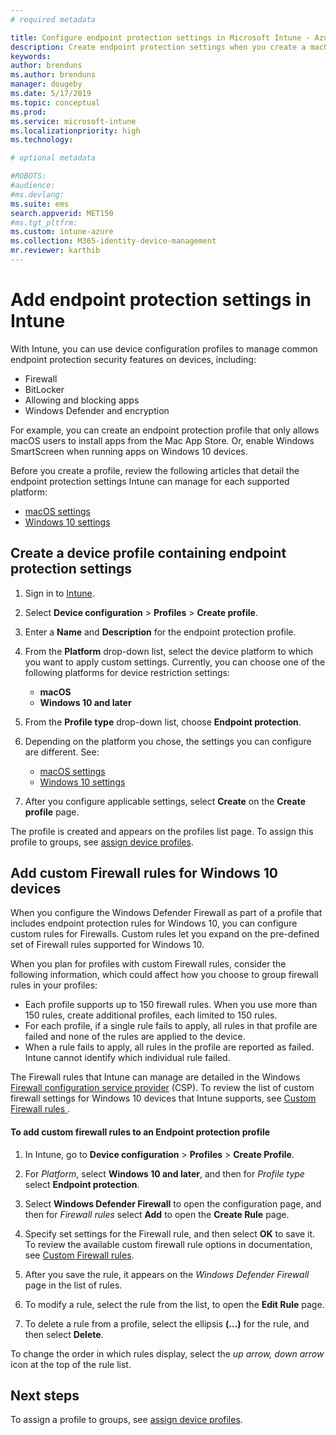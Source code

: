 ```yaml
---
# required metadata

title: Configure endpoint protection settings in Microsoft Intune - Azure | Microsoft Docs
description: Create endpoint protection settings when you create a macOS or Windows 10 device profile in Microsoft Intune.
keywords:
author: brenduns
ms.author: brenduns
manager: dougeby
ms.date: 5/17/2019
ms.topic: conceptual
ms.prod:
ms.service: microsoft-intune
ms.localizationpriority: high
ms.technology:

# optional metadata

#ROBOTS:
#audience:
#ms.devlang:
ms.suite: ems
search.appverid: MET150
#ms.tgt_pltfrm:
ms.custom: intune-azure
ms.collection: M365-identity-device-management
mr.reviewer: karthib
---
```

# Add endpoint protection settings in Intune

With Intune, you can use device configuration profiles to manage common endpoint protection security features on devices, including:
- Firewall 
- BitLocker
- Allowing and blocking apps  
- Windows Defender and encryption

For example, you can create an endpoint protection profile that only allows macOS users to install apps from the Mac App Store. Or, enable Windows SmartScreen when running apps on Windows 10 devices.

Before you create a profile, review the following articles that detail the endpoint protection settings Intune can manage for each supported platform: 
   - [macOS settings](endpoint-protection-macos.md)
   - [Windows 10 settings](endpoint-protection-windows-10.md)

## Create a device profile containing endpoint protection settings

1. Sign in to [Intune](https://go.microsoft.com/fwlink/?linkid=20909).
3. Select **Device configuration** > **Profiles** > **Create profile**.
4. Enter a **Name** and **Description** for the endpoint protection profile.
5. From the **Platform** drop-down list, select the device platform to which you want to apply custom settings. Currently, you can choose one of the following platforms for device restriction settings:
   - **macOS**
   - **Windows 10 and later**
6. From the **Profile type** drop-down list, choose **Endpoint protection**. 
7. Depending on the platform you chose, the settings you can configure are different. See:
   - [macOS settings](endpoint-protection-macos.md)
   - [Windows 10 settings](endpoint-protection-windows-10.md)  

8. After you configure applicable settings, select **Create** on the **Create profile** page.

The profile is created and appears on the profiles list page. To assign this profile to groups, see [assign device profiles](device-profile-assign.md).

## Add custom Firewall rules for Windows 10 devices  

When you configure the Windows Defender Firewall as part of a profile that includes endpoint protection rules for Windows 10, you can configure custom rules for Firewalls. Custom rules let you expand on the pre-defined set of Firewall rules supported for Windows 10.  

When you plan for profiles with custom Firewall rules, consider the following information, which could affect how you choose to group firewall rules in your profiles:  
- Each profile supports up to 150 firewall rules. When you use more than 150 rules, create additional profiles, each limited to 150 rules.  
- For each profile, if a single rule fails to apply, all rules in that profile are failed and none of the rules are applied to the device.  
- When a rule fails to apply, all rules in the profile are reported as failed. Intune cannot identify which individual rule failed. 

The Firewall rules that Intune can manage are detailed in the Windows [Firewall configuration service provider]( https://docs.microsoft.com/windows/client-management/mdm/firewall-csp) (CSP). To review the list of custom firewall settings for Windows 10 devices that Intune supports, see [Custom Firewall rules ](endpoint-protection-windows-10.md#custom-firewall-rules).   

#### To add custom firewall rules to an Endpoint protection profile  
1. In Intune, go to **Device configuration** > **Profiles** > **Create Profile**.  

2. For *Platform*, select **Windows 10 and later**, and then for *Profile type* select **Endpoint protection**.  

3. Select **Windows Defender Firewall** to open the configuration page, and then for *Firewall rules* select **Add** to open the **Create Rule** page.  

4. Specify set settings for the Firewall rule, and then select **OK** to save it. To review the available custom firewall rule options in documentation, see [Custom Firewall rules](endpoint-protection-windows-10.md#custom-firewall-rules).  

5. After you save the rule, it appears on the *Windows Defender Firewall* page in the list of rules.  

6. To modify a rule, select the rule from the list, to open the **Edit Rule** page.  

7. To delete a rule from a profile, select the ellipsis **(…)** for the rule, and then select **Delete**.  

To change the order in which rules display, select the *up arrow, down arrow* icon at the top of the rule list.  





## Next steps
To assign a profile to groups, see [assign device profiles](device-profile-assign.md).
